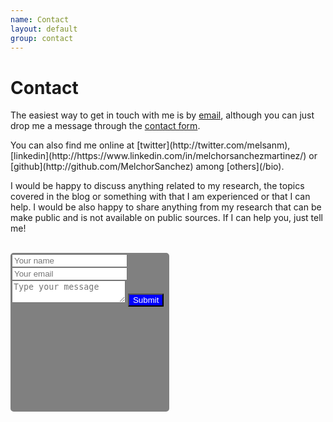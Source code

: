 ```yaml
---
name: Contact
layout: default
group: contact
---
```


<h1 class="page-header text-center"> Contact </h1>

<p class="text-justify">

The easiest way to get in touch with me is by [email]('mailto:sanchezmartinezmelchor@gmail.com), although you can just drop me a message through the [contact form](#contact-form).<br>
</p>

<p class="text-justify">
You can also find me online at [twitter](http://twitter.com/melsanm), [linkedin](http://https://www.linkedin.com/in/melchorsanchezmartinez/) or [github](http://github.com/MelchorSanchez) among [others](/bio).<br>
</p>

<p class="text-justify">
I would be happy to discuss anything related to my research, the topics covered in the blog or something with that I am experienced or that I can help. I would be also happy to share anything from my research that can be make public and is not available on public sources.  If I can help you, just tell me!<br><br>
</p>

<div style="width:250px;height:250px;border:2px solid gray; border-radius: 5px;background-color:gray;">
<form action="https://formspree.io/f/xqkwagda" method="POST" id="contact-form">
 <input type="hidden" name="_subject" value="Contact request from personal website" />
 <input type="text" name="Name" placeholder="Your name"  data-validate-field="Name">
 <input type="email" class="fcf-form-control" name="_replyto" placeholder="Your email" required>
 <textarea name="message" class="fcf-form-control" placeholder="Type your message" required></textarea>
 <button type="submit" style="background-color:blue;color:white" class="fcf-btn fcf-btn-primary fcf-btn-lg fcf-btn-block">Submit</button>
</form>
</div>